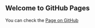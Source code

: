 ## Welcome to GitHub Pages


You can check the [Page on GitHub](https://loundgy.github.io/shelter/index.html/)
